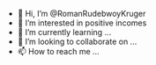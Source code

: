 - 👋 Hi, I’m @RomanRudebwoyKruger
- 👀 I’m interested in positive incomes
- 🌱 I’m currently learning ...
- 💞️ I’m looking to collaborate on ...
- 📫 How to reach me ...

<!---
RomanRudebwoyKruger/RomanRudebwoyKruger is a ✨ special ✨ repository because its `README.md` (this file) appears on your GitHub profile.
You can click the Preview link to take a look at your changes.
--->
